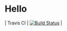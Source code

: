 # Hello
| Travis CI | [![Build Status](https://travis-ci.org/qThegamEp/ForJavaRushPublication.svg?branch=master)](https://travis-ci.org/qThegamEp/ForJavaRushPublication) |
